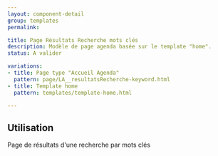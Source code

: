 ```yaml
---
layout: component-detail
group: templates
permalink:

title: Page Résultats Recherche mots clés
description: Modèle de page agenda basée sur le template "home".
status: A valider

variations:
- title: Page type "Accueil Agenda"
  pattern: page/LA__resultatsRecherche-keyword.html
- title: Template home
  pattern: templates/template-home.html

---
```

## Utilisation

Page de résultats d'une recherche par mots clés
